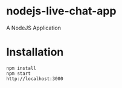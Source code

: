 # nodejs-live-chat-app
 A NodeJS Application

# Installation
```
npm install
npm start
http://localhost:3000
```
